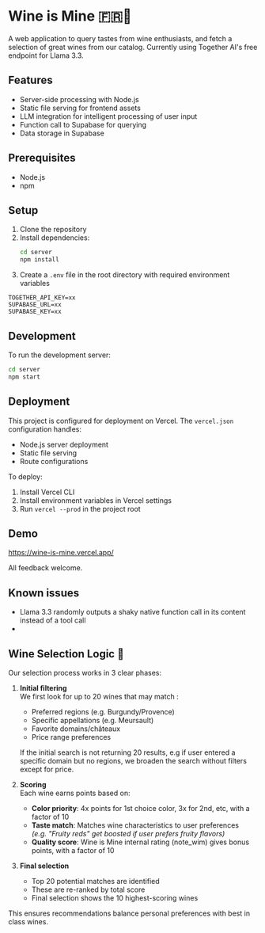 # Wine is Mine 🇫🇷🍷

A web application to query tastes from wine enthusiasts, and fetch a selection of great wines from our catalog.
Currently using Together AI's free endpoint for Llama 3.3.

## Features

- Server-side processing with Node.js
- Static file serving for frontend assets
- LLM integration for intelligent processing of user input
- Function call to Supabase for querying
- Data storage in Supabase

## Prerequisites

- Node.js
- npm

## Setup

1. Clone the repository
2. Install dependencies:
   ```bash
   cd server
   npm install
   ```
3. Create a `.env` file in the root directory with required environment variables

```
TOGETHER_API_KEY=xx
SUPABASE_URL=xx
SUPABASE_KEY=xx
```

## Development

To run the development server:

```bash
cd server
npm start
```

## Deployment

This project is configured for deployment on Vercel. The `vercel.json` configuration handles:
- Node.js server deployment
- Static file serving
- Route configurations

To deploy:
1. Install Vercel CLI
2. Install environment variables in Vercel settings
3. Run `vercel --prod` in the project root

## Demo

https://wine-is-mine.vercel.app/

All feedback welcome.

## Known issues

- Llama 3.3 randomly outputs a shaky native function call in its content instead of a tool call
- 

## Wine Selection Logic 🍇

Our selection process works in 3 clear phases:

1. **Initial filtering**  
   We first look for up to 20 wines that may match :
   - Preferred regions (e.g. Burgundy/Provence)
   - Specific appellations (e.g. Meursault)
   - Favorite domains/châteaux
   - Price range preferences

   If the initial search is not returning 20 results, e.g if user entered a specific domain but no regions, we broaden the search without filters except for price.

2. **Scoring**  
   Each wine earns points based on:
   - **Color priority**: 4x points for 1st choice color, 3x for 2nd, etc, with a factor of 10
   - **Taste match**: Matches wine characteristics to user preferences  
     *(e.g. "Fruity reds" get boosted if user prefers fruity flavors)*
   - **Quality score**: Wine is Mine internal rating (note_wim) gives bonus points, with a factor of 10

3. **Final selection**  
   - Top 20 potential matches are identified
   - These are re-ranked by total score
   - Final selection shows the 10 highest-scoring wines

This ensures recommendations balance personal preferences with best in class wines.